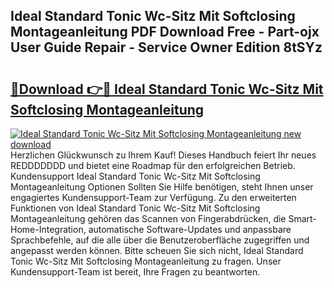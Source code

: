 ## Ideal Standard Tonic Wc-Sitz Mit Softclosing Montageanleitung PDF Download Free - Part-ojx User Guide Repair - Service Owner Edition 8tSYz

# <h2><a href="http://df8tis6.blite.top/?on=Ideal+Standard+Tonic+Wc-Sitz+Mit+Softclosing+Montageanleitung">🔗Download 👉🔴 Ideal Standard Tonic Wc-Sitz Mit Softclosing Montageanleitung</a></h2>

[![Ideal Standard Tonic Wc-Sitz Mit Softclosing Montageanleitung new download](https://i.imgur.com/lujVjoI.png)](http://df8tis6.blite.top/?on=Ideal+Standard+Tonic+Wc-Sitz+Mit+Softclosing+Montageanleitung)
Herzlichen Glückwunsch zu Ihrem Kauf! Dieses Handbuch feiert Ihr neues REDDDDDDD und bietet eine Roadmap für den erfolgreichen Betrieb. Kundensupport Ideal Standard Tonic Wc-Sitz Mit Softclosing Montageanleitung Optionen Sollten Sie Hilfe benötigen, steht Ihnen unser engagiertes Kundensupport-Team zur Verfügung. Zu den erweiterten Funktionen von Ideal Standard Tonic Wc-Sitz Mit Softclosing Montageanleitung gehören das Scannen von Fingerabdrücken, die Smart-Home-Integration, automatische Software-Updates und anpassbare Sprachbefehle, auf die alle über die Benutzeroberfläche zugegriffen und angepasst werden können. Bitte scheuen Sie sich nicht, Ideal Standard Tonic Wc-Sitz Mit Softclosing Montageanleitung zu fragen. Unser Kundensupport-Team ist bereit, Ihre Fragen zu beantworten.
